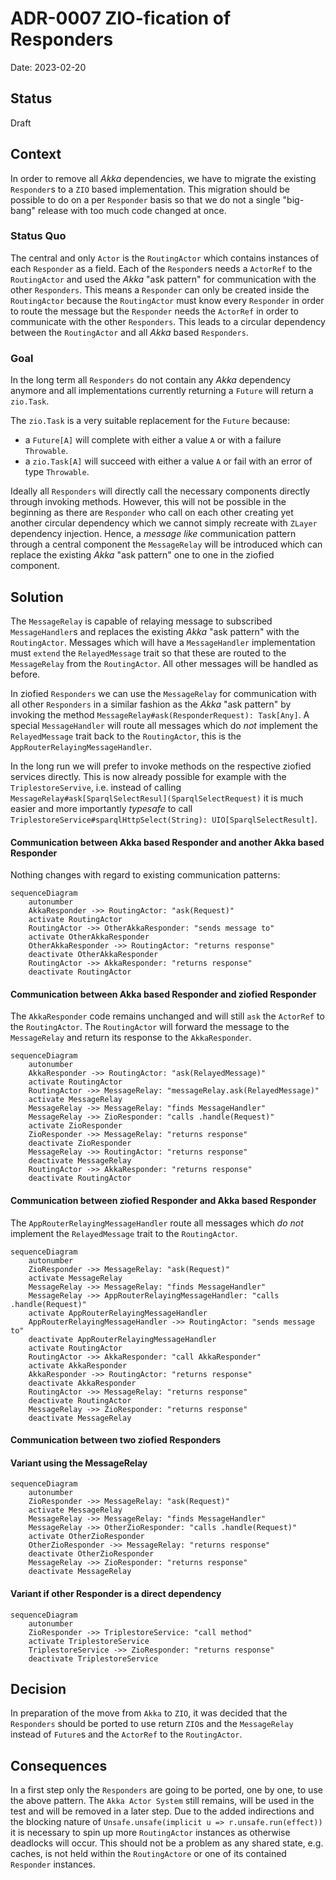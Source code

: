 # ADR-0007 ZIO-fication of Responders

Date: 2023-02-20

## Status

Draft

## Context

In order to remove all _Akka_ dependencies, we have to migrate the existing `Responder`s to a `ZIO` based
implementation.
This migration should be possible to do on a per `Responder` basis so that we do not a single "big-bang" release with
too much code changed at once.

### Status Quo

The central and only `Actor` is the `RoutingActor` which contains instances of each `Responder` as a field.
Each of the `Responder`s needs a `ActorRef` to the `RoutingActor` and used the _Akka_ "ask pattern" for communication
with the other `Responders`.
This means a `Responder` can only be created inside the `RoutingActor` because the `RoutingActor` must know
every `Responder` in order to route the message but the `Responder` needs the `ActorRef` in order to communicate with
the other `Responders`.
This leads to a circular dependency between the `RoutingActor` and all _Akka_ based `Responders`.

### Goal

In the long term all `Responders` do not contain any _Akka_ dependency anymore and all implementations currently
returning a `Future` will return a `zio.Task`.

The `zio.Task` is a very suitable replacement for the `Future` because:

* a `Future[A]` will complete with either a value `A` or with a failure `Throwable`.
* a `zio.Task[A]` will succeed with either a value `A` or fail with an error of type `Throwable`.

Ideally all `Responders` will directly call the necessary components directly through invoking methods.
However, this will not be possible in the beginning as there are `Responder` who call on each other creating yet another
circular dependency which we cannot simply recreate with `ZLayer` dependency injection.
Hence, a _message like_ communication pattern through a central component the `MessageRelay` will be introduced which
can replace the existing _Akka_ "ask pattern" one to one in the ziofied component.

## Solution

The `MessageRelay` is capable of relaying message to subscribed `MessageHandler`s and replaces the existing _Akka_ "ask
pattern" with the `RoutingActor`.
Messages which will have a `MessageHandler` implementation must `extend` the `RelayedMessage` trait so that these are
routed to the `MessageRelay` from the `RoutingActor`.
All other messages will be handled as before.

In ziofied `Responders` we can use the `MessageRelay` for communication with all other `Responders` in a similar fashion
as the _Akka_ "ask pattern" by invoking the method `MessageRelay#ask(ResponderRequest): Task[Any]`.
A special `MessageHandler` will route all messages which do _not_ implement the `RelayedMessage` trait back to
the `RoutingActor`, this is the `AppRouterRelayingMessageHandler`.

In the long run we will prefer to invoke methods on the respective ziofied services directly.
This is now already possible for example with the `TriplestoreServive`, i.e. instead of
calling `MessageRelay#ask[SparqlSelectResul](SparqlSelectRequest)` it is much easier and more importantly *typesafe* to
call `TriplestoreService#sparqlHttpSelect(String): UIO[SparqlSelectResult]`.

#### Communication between Akka based Responder and another Akka based Responder

Nothing changes with regard to existing communication patterns:

```mermaid
sequenceDiagram
    autonumber
    AkkaResponder ->> RoutingActor: "ask(Request)"
    activate RoutingActor
    RoutingActor ->> OtherAkkaResponder: "sends message to"
    activate OtherAkkaResponder
    OtherAkkaResponder ->> RoutingActor: "returns response"
    deactivate OtherAkkaResponder
    RoutingActor ->> AkkaResponder: "returns response"
    deactivate RoutingActor
```

#### Communication between Akka based Responder and ziofied Responder

The `AkkaResponder` code remains unchanged and will still `ask` the `ActorRef` to the `RoutingActor`.
The `RoutingActor` will forward the message to the `MessageRelay` and return its response to the `AkkaResponder`.

```mermaid
sequenceDiagram
    autonumber
    AkkaResponder ->> RoutingActor: "ask(RelayedMessage)"
    activate RoutingActor
    RoutingActor ->> MessageRelay: "messageRelay.ask(RelayedMessage)"
    activate MessageRelay
    MessageRelay ->> MessageRelay: "finds MessageHandler"
    MessageRelay ->> ZioResponder: "calls .handle(Request)"
    activate ZioResponder
    ZioResponder ->> MessageRelay: "returns response"
    deactivate ZioResponder
    MessageRelay ->> RoutingActor: "returns response"
    deactivate MessageRelay
    RoutingActor ->> AkkaResponder: "returns response"
    deactivate RoutingActor
```

#### Communication between ziofied Responder and Akka based Responder

The `AppRouterRelayingMessageHandler` route all messages which _do not_ implement the `RelayedMessage` trait to
the `RoutingActor`.

```mermaid
sequenceDiagram
    autonumber
    ZioResponder ->> MessageRelay: "ask(Request)"
    activate MessageRelay
    MessageRelay ->> MessageRelay: "finds MessageHandler"
    MessageRelay ->> AppRouterRelayingMessageHandler: "calls .handle(Request)"
    activate AppRouterRelayingMessageHandler
    AppRouterRelayingMessageHandler ->> RoutingActor: "sends message to"
    deactivate AppRouterRelayingMessageHandler
    activate RoutingActor
    RoutingActor ->> AkkaResponder: "call AkkaResponder"
    activate AkkaResponder
    AkkaResponder ->> RoutingActor: "returns response"
    deactivate AkkaResponder
    RoutingActor ->> MessageRelay: "returns response"
    deactivate RoutingActor
    MessageRelay ->> ZioResponder: "returns response"
    deactivate MessageRelay
```

#### Communication between two ziofied Responders

#### Variant using the MessageRelay

```mermaid
sequenceDiagram
    autonumber
    ZioResponder ->> MessageRelay: "ask(Request)"
    activate MessageRelay
    MessageRelay ->> MessageRelay: "finds MessageHandler"
    MessageRelay ->> OtherZioResponder: "calls .handle(Request)"
    activate OtherZioResponder
    OtherZioResponder ->> MessageRelay: "returns response"
    deactivate OtherZioResponder
    MessageRelay ->> ZioResponder: "returns response"
    deactivate MessageRelay
```

#### Variant if other Responder is a direct dependency

```mermaid
sequenceDiagram
    autonumber
    ZioResponder ->> TriplestoreService: "call method"
    activate TriplestoreService
    TriplestoreService ->> ZioResponder: "returns response"
    deactivate TriplestoreService
```

## Decision

In preparation of the move from `Akka` to `ZIO`, it was decided that the `Responders` should be ported to use return `ZIO`s and the `MessageRelay` instead of `Future`s and the `ActorRef` to the `RoutingActor`.

## Consequences

In a first step only the `Responders` are going to be ported, one by one, to use the above pattern. The `Akka Actor System` still remains, will be used in the test and will be removed in a later step.
Due to the added indirections and the blocking nature of `Unsafe.unsafe(implicit u => r.unsafe.run(effect))` it is necessary to spin up more `RoutingActor` instances as otherwise deadlocks will occur.
This should not be a problem as any shared state, e.g. caches, is not held within the `RoutingActore` or one of its contained `Responder` instances.
